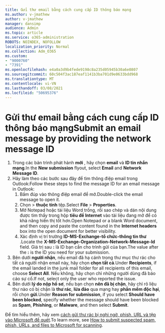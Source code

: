 ```yaml
---
title: Gửi thư email bằng cách cung cấp ID thông báo mạng
ms.author: v-jmathew
author: v-jmathew
manager: dansimp
audience: Admin
ms.topic: article
ms.service: o365-administration
ROBOTS: NOINDEX, NOFOLLOW
localization_priority: Normal
ms.collection: Adm_O365
ms.custom:
- "9000760"
- "7391"
ms.openlocfilehash: e4a0a3d9b4fede9198c8a235d05945b30a6e0807
ms.sourcegitcommit: 60c504f3ac187eaf1141b3ba701d9e0633bdd968
ms.translationtype: MT
ms.contentlocale: vi-VN
ms.lasthandoff: 03/08/2021
ms.locfileid: "50695376"
---
```

# <a name="submit-an-email-message-by-providing-the-network-message-id"></a><span data-ttu-id="b2b70-102">Gửi thư email bằng cách cung cấp ID thông báo mạng</span><span class="sxs-lookup"><span data-stu-id="b2b70-102">Submit an email message by providing the network message ID</span></span>

1. <span data-ttu-id="b2b70-103">Trong các bản trình phát hành **mới** , hãy chọn **email** và **ID tin nhắn mạng**.</span><span class="sxs-lookup"><span data-stu-id="b2b70-103">In the **New submission** flyout, select **Email** and **Network Message ID**.</span></span>
2. <span data-ttu-id="b2b70-104">Hãy làm theo các bước sau đây để tìm thông điệp email trong Outlook:</span><span class="sxs-lookup"><span data-stu-id="b2b70-104">Follow these steps to find the message ID for an email message in Outlook:</span></span>
    1. <span data-ttu-id="b2b70-105">Bấm đúp vào thông điệp email để mở.</span><span class="sxs-lookup"><span data-stu-id="b2b70-105">Double-click the email message to open it.</span></span>
    1. <span data-ttu-id="b2b70-106">Chọn   >  **thuộc tính** tệp.</span><span class="sxs-lookup"><span data-stu-id="b2b70-106">Select **File** > **Properties**.</span></span>
    1. <span data-ttu-id="b2b70-107">Mở Notepad hoặc tài liệu Word trống, rồi sao chép và dán nội dung được tìm thấy trong hộp **tiêu đề Internet** vào tài liệu đang mở để có khả năng hiển thị tốt hơn.</span><span class="sxs-lookup"><span data-stu-id="b2b70-107">Open Notepad or a blank Word document, and then copy and paste the content found in the **Internet headers** box into the open document for better visibility.</span></span>
    1. <span data-ttu-id="b2b70-108">Xác định vị trí trường **ID-MS-Exchange-tổ chức-thông tin thư** .</span><span class="sxs-lookup"><span data-stu-id="b2b70-108">Locate the **X-MS-Exchange-Organization-Network-Message-Id** field.</span></span> <span data-ttu-id="b2b70-109">Giá trị sau **:** là ID bạn cần cho trình gửi của bạn.</span><span class="sxs-lookup"><span data-stu-id="b2b70-109">The value after the **:** is the ID you need for your submission.</span></span>
3. <span data-ttu-id="b2b70-110">Bên dưới **người nhận**, nếu email đã hạ cánh trong thư mục thư rác cho tất cả người nhận email này, hãy chọn **chọn tất cả**.</span><span class="sxs-lookup"><span data-stu-id="b2b70-110">Under **Recipients**, if the email landed in the junk mail folder for all recipients of this email, choose **Select All**.</span></span> <span data-ttu-id="b2b70-111">Nếu không, hãy chọn chỉ những người dùng đã báo cáo sự cố.</span><span class="sxs-lookup"><span data-stu-id="b2b70-111">If not, select only the user who reported the issue.</span></span>
4. <span data-ttu-id="b2b70-112">Bên dưới **lý do nộp hồ sơ**, nếu bạn chọn **nên đã bị chặn**, hãy chỉ rõ liệu thư nào có bị chặn là **thư rác**, **lừa đảo** qua mạng hay **phần mềm độc hại**, rồi chọn **gửi**.</span><span class="sxs-lookup"><span data-stu-id="b2b70-112">Under **Reason for submission**, if you select **Should have been blocked**, specify whether the message should have been blocked as **Spam**, **Phishing**, or **Malware**, and then select **Submit**.</span></span>

<span data-ttu-id="b2b70-113">Để tìm hiểu thêm, hãy xem [cách gửi thư rác bị nghi ngờ, phish, URL và tệp vào Microsoft để quét](https://go.microsoft.com/fwlink/?linkid=2101479).</span><span class="sxs-lookup"><span data-stu-id="b2b70-113">To learn more, see [How to submit suspected spam, phish, URLs, and files to Microsoft for scanning](https://go.microsoft.com/fwlink/?linkid=2101479).</span></span>
